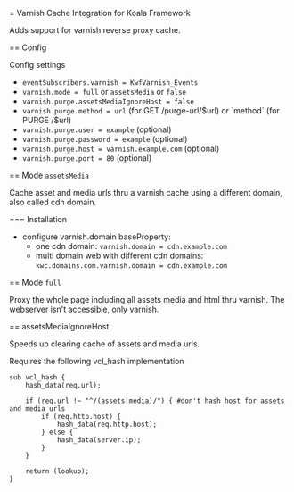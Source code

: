 = Varnish Cache Integration for Koala Framework

Adds support for varnish reverse proxy cache.

== Config

Config settings

- `eventSubscribers.varnish = KwfVarnish_Events`
- `varnish.mode = full` or `assetsMedia` or `false`
- `varnish.purge.assetsMediaIgnoreHost = false`
- `varnish.purge.method = url` (for GET /purge-url/$url) or `method` (for PURGE /$url)
- `varnish.purge.user = example` (optional)
- `varnish.purge.password = example` (optional)
- `varnish.purge.host = varnish.example.com` (optional)
- `varnish.purge.port = 80` (optional)


== Mode `assetsMedia`

Cache asset and media urls thru a varnish cache using a different domain, also called cdn domain.

=== Installation

- configure varnish.domain baseProperty:
    - one cdn domain: `varnish.domain = cdn.example.com`
    - multi domain web with different cdn domains: `kwc.domains.com.varnish.domain = cdn.example.com`

== Mode `full`

Proxy the whole page including all assets media and html thru varnish. The webserver isn't accessible, only varnish.

== assetsMediaIgnoreHost

Speeds up clearing cache of assets and media urls.

Requires the following vcl_hash implementation

    sub vcl_hash {
        hash_data(req.url);

        if (req.url !~ "^/(assets|media)/") { #don't hash host for assets and media urls
            if (req.http.host) {
                hash_data(req.http.host);
            } else {
                hash_data(server.ip);
            }
        }

        return (lookup);
    }
